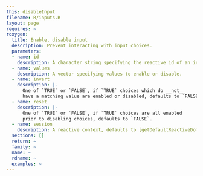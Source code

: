 ```yaml
---
this: disableInput
filename: R/inputs.R
layout: page
requires: ~
roxygen:
  title: Enable, disable input
  description: Prevent interacting with input choices.
  parameters:
  - name: id
    description: A character string specifying the reactive id of an input.
  - name: values
    description: A vector specifying values to enable or disable.
  - name: invert
    description: |-
      One of `TRUE` or `FALSE`, if `TRUE` choices which do __not__
      have a matching value are enabled or disabled, defaults to `FALSE`.
  - name: reset
    description: |-
      One of `TRUE` or `FALSE`, if `TRUE` choices are all enabled
      prior to disabling choices, defaults to `FALSE`.
  - name: session
    description: A reactive context, defaults to [getDefaultReactiveDomain()](/yonder/0.0.5/getDefaultReactiveDomain.html).
  sections: []
  return: ~
  family: ~
  name: ~
  rdname: ~
  examples: ~
---
```

